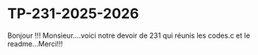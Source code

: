 # TP-231-2025-2026
Bonjour !!! Monsieur....voici notre devoir de 231 qui réunis les codes.c et le readme...Merci!!!
